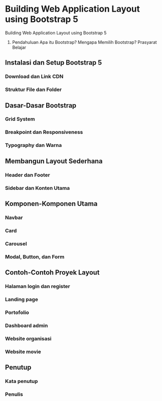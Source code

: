 # Building Web Application Layout using Bootstrap 5
Building Web Application Layout using Bootstrap 5

1. Pendahuluan
  Apa itu Bootstrap?
  Mengapa Memilih Bootstrap?
  Prasyarat Belajar

## Instalasi dan Setup Bootstrap 5
### Download dan Link CDN
### Struktur File dan Folder

## Dasar-Dasar Bootstrap
### Grid System
### Breakpoint dan Responsiveness
### Typography dan Warna

## Membangun Layout Sederhana
### Header dan Footer
### Sidebar dan Konten Utama

## Komponen-Komponen Utama
### Navbar
### Card
### Carousel
### Modal, Button, dan Form

## Contoh-Contoh Proyek Layout
### Halaman login dan register
### Landing page 
### Portofolio
### Dashboard admin
### Website organisasi
### Website movie

## Penutup
### Kata penutup
### Penulis
